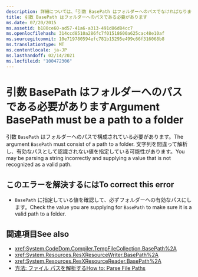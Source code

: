 ```yaml
---
description: 詳細については、「引数 BasePath はフォルダーへのパスでなければなりません」を参照してください。
title: 引数 BasePath はフォルダーへのパスである必要があります
ms.date: 07/20/2015
ms.assetid: b180ce60-ad57-41a6-a313-491d86d84cc7
ms.openlocfilehash: 314ccd8510a286fc7f01518600a625cac48e10af
ms.sourcegitcommit: 10e719780594efc781b15295e499c66f316068b8
ms.translationtype: MT
ms.contentlocale: ja-JP
ms.lasthandoff: 02/14/2021
ms.locfileid: "100472306"
---
```

# <a name="argument-basepath-must-be-a-path-to-a-folder"></a><span data-ttu-id="e5c8d-103">引数 BasePath はフォルダーへのパスである必要があります</span><span class="sxs-lookup"><span data-stu-id="e5c8d-103">Argument BasePath must be a path to a folder</span></span>

<span data-ttu-id="e5c8d-104">引数 `BasePath` はフォルダーへのパスで構成されている必要があります。</span><span class="sxs-lookup"><span data-stu-id="e5c8d-104">The argument `BasePath` must consist of a path to a folder.</span></span> <span data-ttu-id="e5c8d-105">文字列を間違って解析し、有効なパスとして認識されない値を指定している可能性があります。</span><span class="sxs-lookup"><span data-stu-id="e5c8d-105">You may be parsing a string incorrectly and supplying a value that is not recognized as a valid path.</span></span>  
  
## <a name="to-correct-this-error"></a><span data-ttu-id="e5c8d-106">このエラーを解決するには</span><span class="sxs-lookup"><span data-stu-id="e5c8d-106">To correct this error</span></span>  
  
- <span data-ttu-id="e5c8d-107">`BasePath` に指定している値を確認して、必ずフォルダーへの有効なパスにします。</span><span class="sxs-lookup"><span data-stu-id="e5c8d-107">Check the value you are supplying for `BasePath` to make sure it is a valid path to a folder.</span></span>  
  
## <a name="see-also"></a><span data-ttu-id="e5c8d-108">関連項目</span><span class="sxs-lookup"><span data-stu-id="e5c8d-108">See also</span></span>

- <xref:System.CodeDom.Compiler.TempFileCollection.BasePath%2A>
- <xref:System.Resources.ResXResourceWriter.BasePath%2A>
- <xref:System.Resources.ResXResourceReader.BasePath%2A>
- [<span data-ttu-id="e5c8d-109">方法: ファイル パスを解析する</span><span class="sxs-lookup"><span data-stu-id="e5c8d-109">How to: Parse File Paths</span></span>](../developing-apps/programming/drives-directories-files/how-to-parse-file-paths.md)
